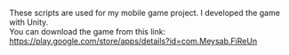 These scripts are used for my mobile game project. I developed the game with Unity.                                                                                       
You can download the game from this link: https://play.google.com/store/apps/details?id=com.Meysab.FiReUn

